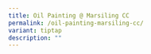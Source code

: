 ```yaml
---
title: Oil Painting @ Marsiling CC
permalink: /oil-painting-marsiling-cc/
variant: tiptap
description: ""
---
```

